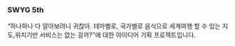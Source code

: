 ### SWYG 5th  
“하나하나 다 알아보려니 귀찮아. 테마별로, 국가별로 음식으로 세계여행 할 수 있는 지도,위치기반 서비스는 없는 걸까?"에 대한 아이디어 기획 프로젝트입니다.

